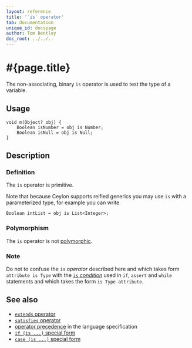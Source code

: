 ```yaml
---
layout: reference
title: '`is` operator'
tab: documentation
unique_id: docspage
author: Tom Bentley
doc_root: ../../..
---
```


# #{page.title}

The non-associating, binary `is` operator is used to test the type of a 
variable.

## Usage 

    void m(Object? obj) {
        Boolean isNumber = obj is Number;
        Boolean isNull = obj is Null;
    }

## Description

### Definition

The `is` operator is primitive.

Note that because Ceylon supports reified generics you may use `is` with a
parameterized type, for example you can write

    Boolean intList = obj is List<Integer>;

### Polymorphism

The `is` operator is not [polymorphic](#{page.doc_root}/tour/language-module/#operator_polymorphism). 

### Note

Do not to confuse the `is` *operator* described here and which 
takes form `attribute is Type` with the 
[`is` *condition*](../../statement/conditions) used in `if`, `assert` and 
`while` statements and which takes the form 
`is Type attribute`.

## See also

* [`extends` operator](../extends)
* [`satisfies` operator](../satisfies)
* [operator precedence](#{site.urls.spec_current}#operatorprecedence) in the 
  language specification
* [`if (is ...)` special form](../../statement/if#special_conditions)
* [`case (is ...)` special form](../../statement/switch#polymorphism)
